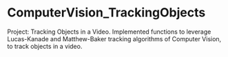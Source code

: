 # ComputerVision_TrackingObjects
Project: Tracking Objects in a Video. 
Implemented functions to leverage Lucas-Kanade and Matthew-Baker tracking algorithms of Computer Vision, to track objects in a video.
